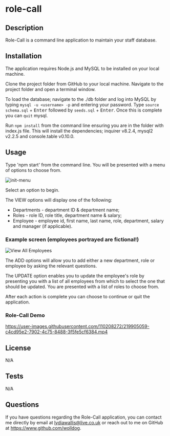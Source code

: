 # role-call

## Description

Role-Call is a command line application to maintain your staff database. 

## Installation

The application requires Node.js and MySQL to be installed on your local machine. 

Clone the project folder from GitHub to your local machine.  Navigate to the project folder and open a terminal window.

To load the database; navigate to the ./db folder and log into MySQL by typing `mysql -u <username> -p` and entering your password. Type `source schema.sql` + <kbd>Enter</kbd> followed by `seeds.sql` + <kbd>Enter</kbd>. Once this is complete you can `quit` mysql.

Run `npm install` from the command line ensuring you are in the folder with index.js file. This will install the dependencies; inquirer v8.2.4, mysql2 v2.2.5 and console.table v0.10.0. 

## Usage

Type 'npm start' from the command line. You will be presented with a menu of options to choose from. 

![init-menu](https://user-images.githubusercontent.com/110208272/219264056-b2237fab-7e58-4ac1-a96b-357144a89f79.png)

Select an option to begin.

The VIEW options will display one of the following:

- Departments - department ID & department name;
- Roles - role ID, role title, department name & salary;
- Employee - employee id, first name, last name, role, department, salary and manager (if applicable).

### Example screen (employees portrayed are fictional!)

![View All Employees](https://user-images.githubusercontent.com/110208272/219263504-2fb4d4ef-bdaf-4782-93b1-2d8ed8717bdd.png)

The ADD options will allow you to add either a new department, role or employee by asking the relevant questions.

The UPDATE option enables you to update the employee's role by presenting you with a list of all employees from which to select the one that should be updated. You are presented with a list of roles to choose from.

After each action is complete you can choose to continue or quit the application.

### Role-Call Demo

https://user-images.githubusercontent.com/110208272/219905059-c4cd95e2-7902-4c75-8488-3f5fe5cf6384.mp4

## License

N/A

## Tests

N/A

## Questions

  If you have questions regarding the Role-Call application,
  you can contact me directly by email at lydiawallis@live.co.uk or reach out
  to me on GitHub at https://www.github.com/wolldog.





